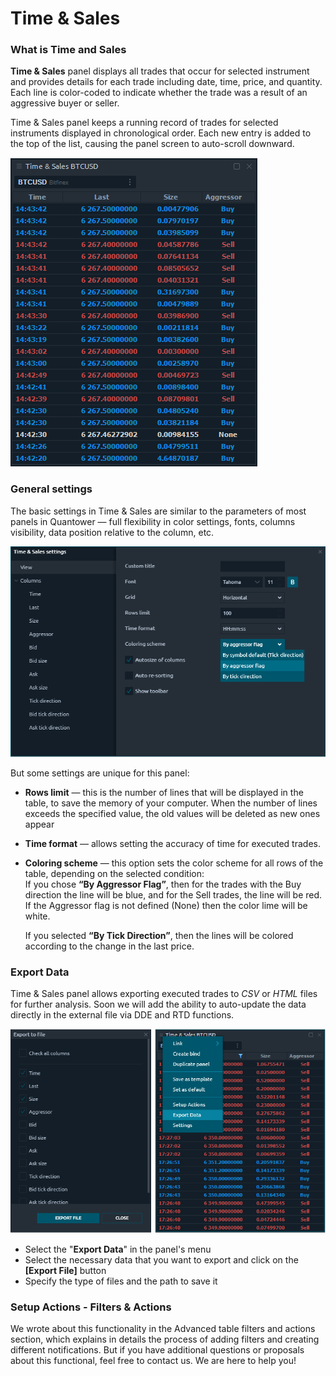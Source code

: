 # Time & Sales

### What is Time and Sales

**Time & Sales** panel displays all trades that occur for selected instrument and provides details for each trade including date, time, price, and quantity. Each line is color-coded to indicate whether the trade was a result of an aggressive buyer or seller.

Time & Sales panel keeps a running record of trades for selected instruments displayed in chronological order. Each new entry is added to the top of the list, causing the panel screen to auto-scroll downward.

![Time &amp; Sales panel in action - BTC/USD via Bitfinex connection](../.gitbook/assets/time-and-sales.gif)

### General settings

The basic settings in Time & Sales are similar to the parameters of most panels in Quantower — full flexibility in color settings, fonts, columns visibility, data position relative to the column, etc. 

![General settings of Time &amp; Sales panel](../.gitbook/assets/time-and-sales-general-settings.png)

But some settings are unique for this panel:

* **Rows limit** — this is the number of lines that will be displayed in the table, to save the memory of your computer. When the number of lines exceeds the specified value, the old values will be deleted as new ones appear
* **Time format** — allows setting the accuracy of time for executed trades.
* **Coloring scheme** — this option sets the color scheme for all rows of the table, depending on the selected condition:  
  If you chose **“By Aggressor Flag”**, then for the trades with the Buy direction the line will be blue, and for the Sell trades, the line will be red. If the Aggressor flag is not defined \(None\) then the color lime will be white.

  If you selected **“By Tick Direction”**, then the lines will be colored according to the change in the last price.

### Export Data

Time & Sales panel allows exporting executed trades to _CSV_ or _HTML_ files for further analysis. Soon we will add the ability to auto-update the data directly in the external file via DDE and RTD functions.

![T &amp; S panel allows exporting data into external files](../.gitbook/assets/export-in-t-and-s.png)

* Select the "**Export Data**" in the panel's menu
* Select the necessary data that you want to export and click on the **\[Export File\]** button
* Specify the type of files and the path to save it

### Setup Actions - Filters & Actions

We wrote about this functionality in the Advanced table filters and actions section, which explains in details the process of adding filters and creating different notifications. But if you have additional questions or proposals about this functional, feel free to contact us. We are here to help you!

